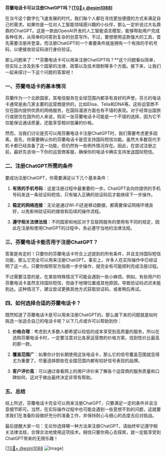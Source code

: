 **芬蘭电话卡可以注册ChatGPT吗？[[TG💪+ @esim1088](https://t.me/s/esim1088)]**

在当今这个数字化飞速发展的时代，我们每个人都在寻找更加便捷的方式来满足自己的需求。如果你是一位对人工智能领域感兴趣的小伙伴，那么一定听说过大名鼎鼎的ChatGPT。这是一款由OpenAI开发的人工智能语言模型，能够帮助用户完成各种任务，从简单的问答到复杂的创意写作。不过，要想使用这款强大的工具，首先需要注册并登录。而注册ChatGPT的一个重要条件就是拥有一个有效的手机号码，以便接收验证码进行身份验证。

那么问题来了：**芬蘭电话卡可以用来注册ChatGPT吗？**这个问题看似简单，但实际上涉及到多个国家的法律、政策以及技术限制等多个方面。接下来，让我们一起来探讨一下这个问题的答案吧！

### 一、芬蘭电话卡的基本情况

芬蘭作为一个北欧国家，其电信服务在全球范围内都享有良好的声誉。芬兰的电话卡通常是由几家主要的运营商提供的，比如Elisa、Telia和DNA等。这些运营商不仅在国内提供优质的网络服务，在国际漫游方面也有不错的表现。对于经常出国旅行或居住在国外的人来说，购买一张芬蘭电话卡可能是一个不错的选择，因为它不仅能保证通话质量，还能享受相对低廉的价格。

然而，当我们讨论是否可以用芬蘭电话卡注册ChatGPT时，我们需要考虑更多因素。首先，你需要确认你的芬蘭电话卡是否支持国际短信功能。虽然大多数现代手机卡都已经具备了这一功能，但仍然有一些例外情况存在。因此，在尝试注册之前，最好先咨询一下你的运营商客服，确保你的电话卡确实支持发送国际短信。

### 二、注册ChatGPT所需的条件

要成功注册ChatGPT，你需要满足以下几个基本条件：

1. **有效的手机号码**：这是注册过程中最重要的一步。ChatGPT会向你提供的手机号码发送一条验证码短信，只有输入正确的验证码后才能继续下一步操作。
   
2. **稳定的网络连接**：无论是通过Wi-Fi还是移动数据，都需要保证网络环境良好，以免影响验证码的接收和后续的操作流程。

3. **遵守相关法律法规**：不同国家和地区对于互联网服务的使用有不同的规定，因此在注册和使用ChatGPT的过程中，务必遵守当地的法律法规。

### 三、芬蘭电话卡能否用于注册ChatGPT？

答案是肯定的！只要你的芬蘭电话卡符合上述提到的所有条件，并且支持国际短信功能，那么它完全可以用来注册ChatGPT。事实上，许多人在实际操作中已经证明了这一点。只要你按照官方指南一步步操作，就完全有可能顺利完成注册过程。

不过需要注意的是，在某些特殊情况下可能会遇到一些小麻烦。例如，有些用户的芬蘭电话卡虽然支持国际短信，但由于地理位置或其他原因，导致验证码迟迟未能到达。这种情况下，建议尝试更换其他方式获取验证码，或者稍后再试。

### 四、如何选择合适的芬蘭电话卡？

既然知道了芬蘭电话卡是可以用来注册ChatGPT的，那么接下来的问题就是如何挑选一张适合自己的电话卡呢？以下几点或许可以帮助到你：

1. **价格合理**：考虑到大多数人都希望以较低的成本享受到高质量的服务，所以在选购芬蘭电话卡时，一定要注意对比各家运营商的价格方案，找到性价比最高的那一款。

2. **覆盖范围广**：如果你计划长期使用这张电话卡，那么它的信号覆盖范围就显得尤为重要了。尽量选择那些在全国范围内都有较好信号表现的品牌。

3. **客户评价高**：可以通过查看网上的用户评价来了解各个运营商的服务质量和口碑如何，这对于做出最终决定非常有帮助。

### 五、总结

综上所述，芬蘭电话卡完全可以用来注册ChatGPT，只要满足一定的条件并且注意细节即可。当然，在实际操作过程中也可能会遇到一些意想不到的问题，这就要求我们在准备阶段做好充分的准备工作，并保持耐心与细心的态度去应对挑战。

最后提醒大家一句：无论你选择哪一种方法来注册ChatGPT，请始终牢记遵守相关法律法规，合理合法地使用这项技术。相信只要你用心去探索，就一定能享受到ChatGPT带来的无限乐趣！

[[TG💪+ @esim1088](https://t.me/s/esim1088) ![Image](https://i.postimg.cc/4NQfJmqS/Snipaste-2025-05-13-00-14-12.png)]